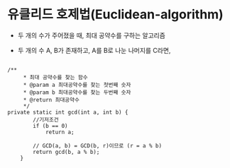 # 유클리드 호제법(Euclidean-algorithm)

- 두 개의 수가 주어졌을 때, 최대 공약수를 구하는 알고리즘

- 두 개의 수 A, B가 존재하고, A를 B로 나눈 나머지를 C라면,  

<pre>
<code>
/**
	 * 최대 공약수를 찾는 함수
	 * @param a 최대공약수를 찾는 첫번째 숫자
	 * @param b 최대공약수를 찾는 두번째 숫자
	 * @return 최대공약수
	 */
private static int gcd(int a, int b) {
		//기저조건
		if (b == 0)
			return a;
            
		// GCD(a, b) = GCD(b, r)이므로 (r = a % b)
		return gcd(b, a % b);
	}
</code>
</pre>

